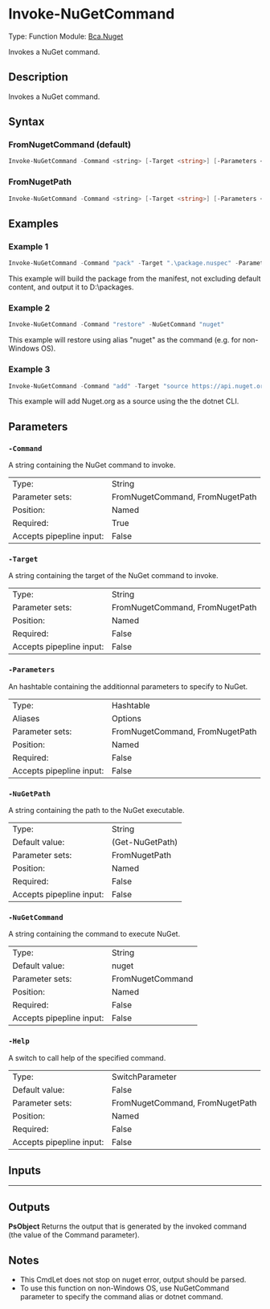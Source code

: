 # Invoke-NuGetCommand
Type: Function
Module: [Bca.Nuget](../ReadMe.md)

Invokes a NuGet command.
## Description
Invokes a NuGet command.
## Syntax
### FromNugetCommand (default)
```powershell
Invoke-NuGetCommand -Command <string> [-Target <string>] [-Parameters <hashtable>] [-NuGetCommand <string>] [-Help] [<CommonParameters>]
```
### FromNugetPath
```powershell
Invoke-NuGetCommand -Command <string> [-Target <string>] [-Parameters <hashtable>] [-NuGetPath <string>] [-Help] [<CommonParameters>]
```
## Examples
### Example 1
```powershell
Invoke-NuGetCommand -Command "pack" -Target ".\package.nuspec" -Parameters @{ "NoDefaultExcludes" = $true ; "OutputDirectory" = "D:\packages" }
```
This example will build the package from the manifest, not excluding default content, and output it to D:\packages.
### Example 2
```powershell
Invoke-NuGetCommand -Command "restore" -NuGetCommand "nuget"
```
This example will restore using alias "nuget" as the command (e.g. for non-Windows OS).
### Example 3
```powershell
Invoke-NuGetCommand -Command "add" -Target "source https://api.nuget.org/v3/index.json" -Parameters @{ "name" = "NuGet.org" } -NuGetCommand "dotnet nuget"
```
This example will add Nuget.org as a source using the the dotnet CLI.
## Parameters
### `-Command`
A string containing the NuGet command to invoke.

| | |
|:-|:-|
|Type:|String|
|Parameter sets:|FromNugetCommand, FromNugetPath|
|Position:|Named|
|Required:|True|
|Accepts pipepline input:|False|

### `-Target`
A string containing the target of the NuGet command to invoke.

| | |
|:-|:-|
|Type:|String|
|Parameter sets:|FromNugetCommand, FromNugetPath|
|Position:|Named|
|Required:|False|
|Accepts pipepline input:|False|

### `-Parameters`
An hashtable containing the additionnal parameters to specify to NuGet.

| | |
|:-|:-|
|Type:|Hashtable|
|Aliases|Options|
|Parameter sets:|FromNugetCommand, FromNugetPath|
|Position:|Named|
|Required:|False|
|Accepts pipepline input:|False|

### `-NuGetPath`
A string containing the path to the NuGet executable.

| | |
|:-|:-|
|Type:|String|
|Default value:|(Get-NuGetPath)|
|Parameter sets:|FromNugetPath|
|Position:|Named|
|Required:|False|
|Accepts pipepline input:|False|

### `-NuGetCommand`
A string containing the command to execute NuGet.

| | |
|:-|:-|
|Type:|String|
|Default value:|nuget|
|Parameter sets:|FromNugetCommand|
|Position:|Named|
|Required:|False|
|Accepts pipepline input:|False|

### `-Help`
A switch to call help of the specified command.

| | |
|:-|:-|
|Type:|SwitchParameter|
|Default value:|False|
|Parameter sets:|FromNugetCommand, FromNugetPath|
|Position:|Named|
|Required:|False|
|Accepts pipepline input:|False|

## Inputs
****

## Outputs
**PsObject**
Returns the output that is generated by the invoked command (the value of the Command parameter).
## Notes
- This CmdLet does not stop on nuget error, output should be parsed.
- To use this function on non-Windows OS, use NuGetCommand parameter to specify the command alias or dotnet command.
